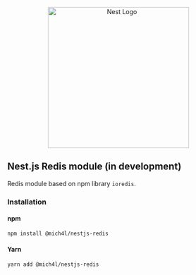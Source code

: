 <p align="center">
  <a href="http://nestjs.com/" target="blank"><img src="https://nestjs.com/img/logo_text.svg" width="320" alt="Nest Logo" /></a>
</p>

## Nest.js Redis module (in development)
Redis module based on npm library `ioredis`.

### Installation
#### npm
```bash
npm install @mich4l/nestjs-redis
```

#### Yarn
```bash
yarn add @mich4l/nestjs-redis
```